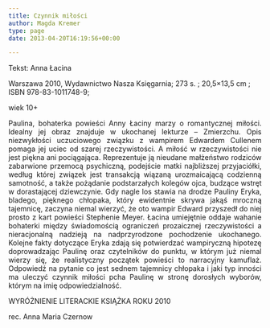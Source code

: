 ```yaml
---
title: Czynnik miłości
author: Magda Kremer
type: page
date: 2013-04-20T16:19:56+00:00

---
```

Tekst: Anna Łacina
  
Warszawa 2010, Wydawnictwo Nasza Księgarnia; 273 s. ; 20,5&#215;13,5 cm ; ISBN 978-83-1011748-9;
  
wiek 10+ 

<p style="text-align: justify;">
  Paulina, bohaterka powieści Anny Łaciny marzy o romantycznej miłości. Idealny jej obraz znajduje w ukochanej lekturze – Zmierzchu. Opis niezwykłości uczuciowego związku z wampirem Edwardem Cullenem pomaga jej uciec od szarej rzeczywistości. A miłość w rzeczywistości nie jest piękna ani pociągająca. Reprezentuje ją nieudane małżeństwo rodziców zabarwione przemocą psychiczną, podejście matki najbliższej przyjaciółki, według której związek jest transakcją wiązaną urozmaicającą codzienną samotność, a także pożądanie podstarzałych kolegów ojca, budzące wstręt w dorastającej dziewczynie. Gdy nagle los stawia na drodze Pauliny Eryka, bladego, pięknego chłopaka, który ewidentnie skrywa jakąś mroczną tajemnicę, zaczyna niemal wierzyć, że oto wampir Edward przyszedł do niej prosto z kart powieści Stephenie Meyer. Łacina umiejętnie oddaje wahanie bohaterki między świadomością ograniczeń prozaicznej rzeczywistości a nieracjonalną nadzieją na nadprzyrodzone pochodzenie ukochanego. Kolejne fakty dotyczące Eryka zdają się potwierdzać wampiryczną hipotezę doprowadzając Paulinę oraz czytelników do punktu, w którym już niemal wierzy się, że realistyczny początek powieści to narracyjny kamuflaż. Odpowiedź na pytanie co jest sednem tajemnicy chłopaka i jaki typ inności ma uleczyć czynnik miłości pcha Paulinę w stronę dorosłych wyborów, którym na imię odpowiedzialność.
</p>

WYRÓŻNIENIE LITERACKIE KSIĄŻKA ROKU 2010

rec. Anna Maria Czernow
